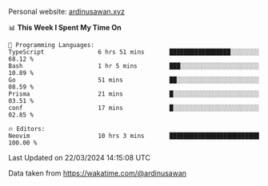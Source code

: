 Personal website: [ardinusawan.xyz](https://ardinusawan.xyz)

<!--START_SECTION:waka-->
📊 **This Week I Spent My Time On** 

```text
💬 Programming Languages: 
TypeScript               6 hrs 51 mins       █████████████████░░░░░░░░   68.12 % 
Bash                     1 hr 5 mins         ███░░░░░░░░░░░░░░░░░░░░░░   10.89 % 
Go                       51 mins             ██░░░░░░░░░░░░░░░░░░░░░░░   08.59 % 
Prisma                   21 mins             █░░░░░░░░░░░░░░░░░░░░░░░░   03.51 % 
conf                     17 mins             █░░░░░░░░░░░░░░░░░░░░░░░░   02.85 % 

🔥 Editors: 
Neovim                   10 hrs 3 mins       █████████████████████████   100.00 % 
```


 Last Updated on 22/03/2024 14:15:08 UTC
<!--END_SECTION:waka-->
Data taken from https://wakatime.com/@ardinusawan
